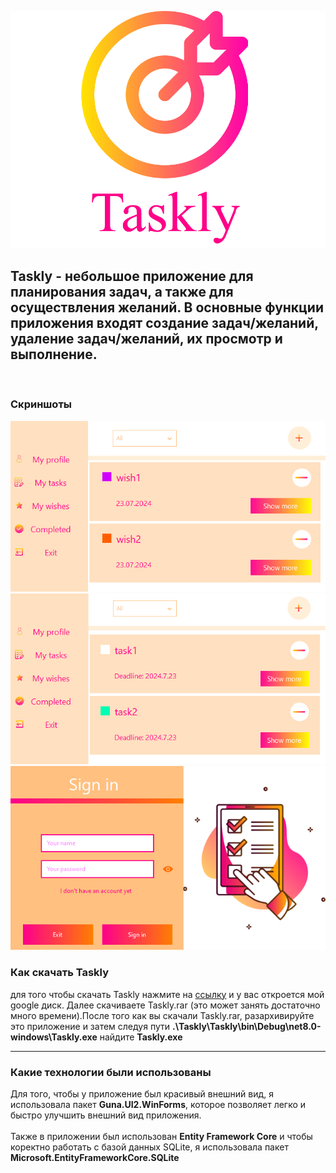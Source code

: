 <img heigth=150px src="https://github.com/KormichKristina/Taskly/blob/master/assets/goals.png"><br>
<h2> Taskly - небольшое приложение для планирования задач, а также для осуществления желаний. В основные функции приложения входят создание задач/желаний, удаление задач/желаний, их просмотр и выполнение.</h2><br>
<h3> Скриншоты</h3>
<img src="https://github.com/KormichKristina/Taskly/blob/master/assets/Taskly1.png">
<img src="https://github.com/KormichKristina/Taskly/blob/master/assets/Taskly2.png">
<img src="https://github.com/KormichKristina/Taskly/blob/master/assets/Taskly3.png">
<h3>Как скачать Taskly</h3>
для того чтобы скачать Taskly нажмите на <a href="hhttps://drive.google.com/file/d/1bHMGQboHOtKwgydO1AJi9AbfZwH9Xq9r/view?usp=sharing">ссылку</a> и у вас откроется мой google диск. Далее скачиваете Taskly.rar (это может занять достаточно много времени).После того как вы скачали Taskly.rar, разархивируйте это приложение и затем следуя пути <b>.\Taskly\Taskly\bin\Debug\net8.0-windows\Taskly.exe</b> найдите <b>Taskly.exe</b><br><hr>

<h3>Какие технологии были использованы</h3>
Для того, чтобы у приложение был красивый внешний вид, я использовала пакет <b>Guna.UI2.WinForms</b>, которое позволяет легко и быстро улучшить внешний вид приложения. <br><br>Также в приложении был использован <b>Entity Framework Core</b> и чтобы коректно работать с базой данных SQLite, я использовала пакет <b>Microsoft.EntityFrameworkCore.SQLite</b>